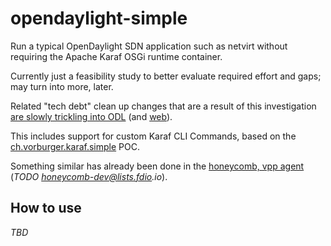 # opendaylight-simple

Run a typical OpenDaylight SDN application such as netvirt without requiring the Apache Karaf OSGi runtime container.

Currently just a feasibility study to better evaluate required effort and gaps; may turn into more, later.

Related "tech debt" clean up changes that are a result of this investigation
[are slowly trickling into ODL](https://git.opendaylight.org/gerrit/#/q/topic:simple-dist) (and [web](https://git.opendaylight.org/gerrit/#/q/topic:simple-dist_web)).

This includes support for custom Karaf CLI Commands, based on the [ch.vorburger.karaf.simple](https://github.com/vorburger/ch.vorburger.karaf.simple) POC.

Something similar has already been done in the [honeycomb, vpp agent](https://wiki.fd.io/view/Honeycomb) (_TODO honeycomb-dev@lists.fdio.io_).

## How to use

_TBD_
